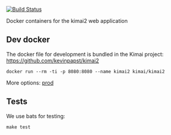 [![Build Status](https://travis-ci.org/tobybatch/kimai2.svg?branch=master)](https://travis-ci.org/tobybatch/kimai2)

Docker containers for the kimai2 web application

## Dev docker

The docker file for development is bundled in the Kimai project: https://github.com/kevinpapst/kimai2

    docker run --rm -ti -p 8080:8080 --name kimai2 kimai/kimai2

More options: [prod](prod/README.md)

## Tests

We use bats for testing:

    make test
